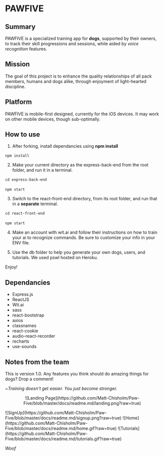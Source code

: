 # PAWFIVE
## Summary
PAWFIVE is a specialized training app for **dogs**, supported by their owners, to track their skill progressions and sessions, while aided by *voice recognition* features. 

## Mission
 The goal of this project is to enhance the quality relationships of all pack members, humans and dogs alike, through enjoyment of light-hearted discipline. 

## Platform
 PAWFIVE is mobile-first designed, currently for the iOS devices. It may work on other mobile devices, though sub-optimally.

## How to use
1. After forking, install dependancies using **npm install**
```
npm install
```
2. Make your current directory as the express-back-end from the root folder, and run it in a terminal.
```
cd express-back-end

npm start
```
3. Switch to the react-front-end directory, from its root folder, and run that in a **separate** terminal.
```
cd react-front-end

npm start
```
4. Make an account with wit.ai and follow their instructions on how to train your ai to recognize commands. Be sure to customize your info in your ENV file.

5. Use the db folder to help you generate your own dogs, users, and tutorials. We used pswl hosted on Heroku.

Enjoy!

## Dependancies
- Express.js
- ReactJS
- Wit.ai
- sass
- react-bootstrap
- axios
- classnames
- react-cookie
- audio-react-recorder
- recharts
- use-sounds

## Notes from the team
This is version 1.0. Any features you think should do amazing things for dogs? Drop a comment!





~*Training doesn't get easier. You just become stronger.*

<p align="center">
 ![Landing Page](https://github.com/Matt-Chisholm/Paw-Five/blob/master/docs/readme.md/landing.png?raw=true)
</p>
![SignUp](https://github.com/Matt-Chisholm/Paw-Five/blob/master/docs/readme.md/signup.png?raw=true)
![Home](https://github.com/Matt-Chisholm/Paw-Five/blob/master/docs/readme.md/home.gif?raw=true)
![Tutorials](https://github.com/Matt-Chisholm/Paw-Five/blob/master/docs/readme.md/tutorials.gif?raw=true)

*Woof*
